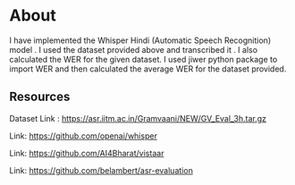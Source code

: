 # About
I have implemented the Whisper Hindi (Automatic Speech Recognition) model . I used the dataset provided above and transcribed it  . 
I also calculated the WER for the given dataset. I used jiwer python package to import WER and then calculated the average WER for the dataset provided. 

## Resources 
Dataset Link : https://asr.iitm.ac.in/Gramvaani/NEW/GV_Eval_3h.tar.gz

Link: https://github.com/openai/whisper

Link: https://github.com/AI4Bharat/vistaar

Link: https://github.com/belambert/asr-evaluation
